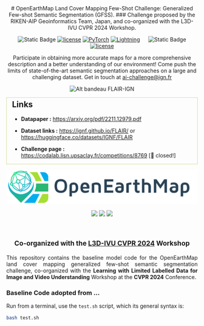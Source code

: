 <div align="center">
# OpenEarthMap Land Cover Mapping Few-Shot Challenge: Generalized Few-shot Semantic Segmentation (GFSS).
### Challenge proposed by the RIKEN-AIP Geoinformatics Team, Japan, and co-organized with the  L3D-IVU CVPR 2024 Workshop.


![Static Badge](https://img.shields.io/badge/Code%3A-lightgrey?color=lightgrey) [![license](https://img.shields.io/badge/License-Apache%202.0-blue.svg)](https://github.com/IGNF/FLAIR-1-AI-Challenge/blob/master/LICENSE) <a href="https://pytorch.org/get-started/locally/"><img alt="PyTorch" src="https://img.shields.io/badge/PyTorch-ee4c2c?logo=pytorch&logoColor=white"></a>
<a href="https://pytorchlightning.ai/"><img alt="Lightning" src="https://img.shields.io/badge/-Lightning-792ee5?logo=pytorchlightning&logoColor=white"></a> &emsp; ![Static Badge](https://img.shields.io/badge/Dataset%3A-lightgrey?color=lightgrey) [![license](https://img.shields.io/badge/License-IO%202.0-green.svg)](https://github.com/etalab/licence-ouverte/blob/master/open-licence.md)




Participate in obtaining more accurate maps for a more comprehensive description and a better understanding of our environment! 
Come push the limits of state-of-the-art semantic segmentation approaches on a large and challenging dataset. Get in touch at ai-challenge@ign.fr



![Alt bandeau FLAIR-IGN](images/flair_bandeau.jpg?raw=true)

</div>

<div style="border-width:1px; border-style:solid; border-color:#d2db8c; padding-left: 1em; padding-right: 1em; ">
  
<h2 style="margin-top:5px;">Links</h2>


- **Datapaper :** https://arxiv.org/pdf/2211.12979.pdf

- **Dataset links :** https://ignf.github.io/FLAIR/ or https://huggingface.co/datasets/IGNF/FLAIR

- **Challenge page :**  https://codalab.lisn.upsaclay.fr/competitions/8769 [🛑 closed!]

</div>


<div align="center">
<p><img src="docs/assets/img/OpenEarthMap_Logo_v2.png"></p>
<p>
    <a href="https://github.com/cliffbb/OEM-Lightweight/blob/main/LICENSE"><img src="https://img.shields.io/badge/License-MIT-<p>.svg?style=for-the-badge"></a>
    <a href="https://pytorch.org/get-started/previous-versions/"><img src="https://img.shields.io/badge/PYTORCH-1.12+-red?style=for-the-badge&logo=pytorch"></a>
    <a href="https://www.python.org/downloads/"><img src="https://img.shields.io/badge/PYTHON-3.7+-red?style=for-the-badge&logo=python&logoColor=white"></a>
</p>
<h2>
   </br>
   <small>Co-organized with the <a href="https://sites.google.com/view/l3divu2024/overview">L3D-IVU CVPR 2024</a> Workshop</small>
</h2>
</div>

<div align="justify">
<p>
This repository contains the baseline model code for the OpenEarthMap land cover mapping generalized few-shot semantic segmentation challenge, 
co-organized with the <b>Learning with Limited Labelled Data for Image and Video Understanding</b> Workshop at the <b>CVPR 2024</b> Conference.
</p>
</div>





### Baseline Code adopted from ...
Run from a terminal, use the `test.sh` script, which its general syntax is:
```bash
bash test.sh 
```

<!-- 
[![Open In Colab](https://colab.research.google.com/assets/colab-badge.svg)](https://colab.research.google.com/github/cliffbb/OEM-Fewshot-Challenge/blob/master/test.ipynb)
[pre-trained mode]('https://drive.google.com/file/d/1eLjfUJ2ajAMkJKCsoJr-MGSSzZ-LqDbR/view?usp=drive_link')


# DIaM for Generalized Few-Shot Semantic Segmentation

This repository contains the code for our **CVPR 2023** paper, [A Strong Baseline for Generalized Few-Shot Semantic Segmentation](https://arxiv.org/abs/2211.14126).

> **Abstract:** *This paper introduces a generalized few-shot segmentation framework with a straightforward training process and an easy-to-optimize inference phase. In particular, we propose a simple yet effective model based on the well-known InfoMax principle, where the Mutual Information (MI) between the learned feature representations and their corresponding predictions is maximized. In addition, the terms derived from our MI-based formulation are coupled with a knowledge distillation term to retain the knowledge on base classes. With a simple training process, our inference model can be applied on top of any segmentation network trained on base classes. The proposed inference yields substantial improvements on the popular few-shot segmentation benchmarks PASCAL-5<sup>i</sup> and COCO-20<sup>i</sup>. Particularly, for novel classes, the improvement gains range from 7% to 26% (PASCAL-5<sup>i</sup>) and from 3% to 12% (COCO-20<sup>i</sup>) in the 1-shot and 5-shot scenarios, respectively. Furthermore, we propose a more challenging setting, where performance gaps are further exacerbated.*

## &#x1F3AC; Getting Started

### :one: Requirements
We used `Python 3.9` in our experiments and the list of packages is available in the `requirements.txt` file. You can install them using `pip install -r requirements.txt`.

### :two: Download data

#### Pre-processed data from drive

We provide the versions of PASCAL VOC 2012 and MS-COCO 2017 used in this work [here](https://etsmtl365-my.sharepoint.com/:u:/g/personal/seyed-mohammadsina_hajimiri_1_ens_etsmtl_ca/Earq9o6KqvJDleNRKqfFZ_cB1AzQCtaZ5g2noh4yjZoecg?e=g1g9t4). You can download the full .zip and directly extract it in the `data/` folder.

#### From scratch

Alternatively, you can prepare the datasets yourself. Here is the structure of the data folder for you to reproduce:

```
data
├── coco
│   ├── annotations
│   ├── train
│   ├── train2014
│   ├── val
│   └── val2014
└── pascal
|   ├── JPEGImages
|   └── SegmentationClassAug
```
**PASCAL**: The JPEG images can be found in the PASCAL-VOC 2012 toolkit to be downloaded at [PASCAL VOC 2012](http://host.robots.ox.ac.uk/pascal/VOC/voc2012/VOCtrainval_11-May-2012.tar) and [SegmentationClassAug](https://etsmtl365-my.sharepoint.com/:u:/g/personal/seyed-mohammadsina_hajimiri_1_ens_etsmtl_ca/Ef70aWKWEidJoR_NZb131SwB3t7WIHMjJK316qxIu_SPyw?e=CVtNKY) (pre-processed ground-truth masks).

**COCO**: COCO 2014 train images, validation images and annotations can be downloaded at [COCO](https://cocodataset.org/#download). Once this is done, you will have to generate the subfolders `coco/train` and `coco/val` (ground truth masks). Both folders can be generated by executing the python script `data/coco/create_masks.py` (note that this script uses the [pycocotools](https://github.com/cocodataset/cocoapi/tree/master/PythonAPI/pycocotools) package):

```
cd data/coco
python create_masks.py
 ```

#### About the train/val splits

The train/val splits are directly provided in `lists/`. How they were obtained is explained at https://github.com/Jia-Research-Lab/PFENet.

### :three: Download pre-trained models

#### Pre-trained backbone and models
We provide the pre-trained backbone and models at https://drive.google.com/file/d/1WuKaJbj3Y3QMq4yw_Tyec-KyTchjSVUG/view?usp=share_link. You can download them and directly extract them at the root of this repo. This will create two folders: `initmodel/` and `model_ckpt/`.

## &#x1F5FA; Overview of the repo

Default configuration files can be found in `config/`. Data are located in `data/`. `lists/` contains the train/val splits for each dataset. All the codes are provided in `src/`. Testing script is located at the root of the repo.

## &#x2699; Training (optional)

If you want to use the pre-trained models, this step is optional. Our contribution lies in the inference phase and our approach is modular, i.e., it can be applied on top of any segmentation model that is trained on the base classes. 
We use a simple training scheme by minimizing a standard cross-entropy over base classes. To this end, we have used the [`train_base.py`](https://github.com/chunbolang/BAM/blob/main/train_base.py) script and base learner models of [BAM](https://github.com/chunbolang/BAM) (see [this issue](https://github.com/sinahmr/DIaM/issues/3) for more info).

## &#x1F9EA; Testing

To test the model, use the `test.sh` script, which its general syntax is:
```bash
bash test.sh {benchmark} {shot} {pi_estimation_strategy} {[gpu_ids]} {log_path}
```
This script tests successively on all folds of the benchmark and reports the results individually. The overall performance is the average over all the folds. Some example commands are presented below, with their description in the comments.

```bash
bash test.sh pascal5i 1 self [0] out.log  # PASCAL-5i benchmark, 1-shot, estimate pi by model's output
bash test.sh pascal10i 5 self [0] out.log  # PASCAL-10i benchmark, 5-shot, estimate pi by model's output
bash test.sh coco20i 5 upperbound [0] out.log  # COCO-20i benchmark, 5-shot, the upperbound model mentioned in the paper
```

If you run out of memory, reduce `batch_size_val` in the config files.

### &#x1F4CA; Results
To reproduce the results, please first download the pre-trained models from [here](https://drive.google.com/file/d/1WuKaJbj3Y3QMq4yw_Tyec-KyTchjSVUG/view?usp=share_link) (also mentioned in the "download pre-trained models" section) and then run the `test.sh` script with different inputs, as explained above.
<table>
    <tr>
        <th colspan="2"></th>
        <th colspan="3">1-Shot</th>
        <th colspan="3">5-Shot</th>
    </tr>
    <tr>
        <th>Benchmark</th>
        <th>Fold</th>
        <th>Base</th> <th>Novel</th> <th>Mean</th>
        <th>Base</th> <th>Novel</th> <th>Mean</th>
    </tr>
    <tr>
        <td rowspan="5"><b>PASCAL-5<sup>i</sup></b></td>
        <td>0</td>
        <td>71.33</td> <td>29.36</td> <td>50.35</td>
        <td>71.06</td> <td>53.72</td> <td>62.39</td>
    </tr>
    <tr>
        <td>1</td>
		<td>69.54</td> <td>46.72</td> <td>58.13</td>
		<td>69.63</td> <td>63.33</td> <td>66.48</td>
    </tr>
    <tr>
        <td>2</td>
		<td>69.10</td> <td>27.07</td> <td>48.09</td>
		<td>69.12</td> <td>54.01</td> <td>61.57</td>
    </tr>
    <tr>
        <td>3</td>
		<td>73.60</td> <td>37.30</td> <td>55.45</td>
		<td>73.60</td> <td>50.19</td> <td>61.90</td>
    </tr>
    <tr>
        <td>mean</td>
		<td>70.89</td> <td>35.11</td> <td>53.00</td>
		<td>70.85</td> <td>55.31</td> <td>63.08</td>
    </tr>
    <tr>
        <td rowspan="5"><b>COCO-20<sup>i</sup></b></td>
        <td>0</td>
		<td>49.01</td> <td>15.89</td> <td>32.45</td>
		<td>48.90</td> <td>24.86</td> <td>36.88</td>
    </tr>
    <tr>
        <td>1</td>
		<td>46.83</td> <td>19.50</td> <td>33.17</td>
		<td>47.10</td> <td>33.94</td> <td>40.52</td>
    </tr>
    <tr>
        <td>2</td>
		<td>48.82</td> <td>16.93</td> <td>32.88</td>
		<td>49.12</td> <td>27.15</td> <td>38.14</td>
    </tr>
    <tr>
        <td>3</td>
		<td>48.45</td> <td>16.57</td> <td>32.51</td>
		<td>48.37</td> <td>28.95</td> <td>38.66</td>
    </tr>
    <tr>
        <td>mean</td>
		<td>48.28</td> <td>17.22</td> <td>32.75</td>
		<td>48.37</td> <td>28.73</td> <td>38.55</td>
    </tr>
    <tr>
        <td rowspan="5"><b>PASCAL-10<sup>i</sup></b></td>
        <td>0</td>
		<td>68.69</td> <td>34.40</td> <td>51.55</td>
		<td>68.49</td> <td>55.94</td> <td>62.22</td>
    </tr>
    <tr>
        <td>1</td>
		<td>71.83</td> <td>28.17</td> <td>50.00</td>
		<td>72.00</td> <td>47.84</td> <td>59.92</td>
    </tr>
    <tr>
        <td>mean</td>
		<td>70.26</td> <td>31.29</td> <td>50.77</td>
		<td>70.25</td> <td>51.89</td> <td>61.07</td>    </tr>
</table>

## &#x1F64F; Acknowledgments

We gratefully thank the authors of [RePRI](https://github.com/mboudiaf/RePRI-for-Few-Shot-Segmentation), [BAM](https://github.com/chunbolang/BAM), [PFENet](https://github.com/Jia-Research-Lab/PFENet), and [PyTorch Semantic Segmentation](https://github.com/hszhao/semseg) from which some parts of our code are inspired.

## &#x1F4DA; Citation

If you find this project useful, please consider citing:

```bibtex
@inproceedings{hajimiri2023diam,
  title={A Strong Baseline for Generalized Few-Shot Semantic Segmentation},
  author={Hajimiri, Sina and Boudiaf, Malik and Ben Ayed, Ismail and Dolz, Jose},
  booktitle={Proceedings of the IEEE/CVF Conference on Computer Vision and Pattern Recognition},
  pages={11269--11278},
  year={2023}
}
``` 
#######################################################
<div align="center">
<p><img src="demo_data/oem_logo.png"></p>
<p>
    <a href="https://github.com/cliffbb/OEM-Lightweight/blob/main/LICENSE"><img src="https://img.shields.io/badge/License-MIT-<p>.svg?style=for-the-badge"></a>
    <a href="https://pytorch.org/get-started/previous-versions/"><img src="https://img.shields.io/badge/PYTORCH-1.12+-red?style=for-the-badge&logo=pytorch"></a>
    <a href="https://www.python.org/downloads/"><img src="https://img.shields.io/badge/PYTHON-3.7+-red?style=for-the-badge&logo=python&logoColor=white"></a>
</p>
</div>

# Lightweight Mapping Model
### Overview
___
This is a demo of OpenEarthMap lightweight models searched with
[SparseMask](https://arxiv.org/abs/1904.07642) and
[FasterSeg](https://arxiv.org/abs/1912.10917) neural architecture search methods. 
The models were automatically searched and pretrained on the OpenEarthMap 
[dataset](https://zenodo.org/record/7223446#.Y2Jj1OzP2Ak) 
(using only the training and validation sets).

### OpenEarthMap dataset
___
OpenEarthMap is a benchmark dataset for global high-resolution land cover mapping. 
OpenEarthMap consists of 5000 aerial and satellite images with manually annotated 
8-class land cover labels and 2.2 million segments at a 0.25-0.5m ground 
sampling distance, covering 97 regions from 44 countries across 6 continents. 
OpenEarthMap fosters research, including but not limited to semantic segmentation
and domain adaptation. The project website is https://open-earth-map.org/
```
@inproceedings{xia_2023_openearthmap,
    title = {OpenEarthMap: A Benchmark Dataset for Global High-Resolution Land Cover Mapping},
    author = {Junshi Xia and Naoto Yokoya and Bruno Adriano and Clifford Broni-Bediako},
    booktitle = {Proceedings of the IEEE/CVF Winter Conference on Applications of Computer Vision (WACV)},
    month = {January},
    year = {2023}
}
```

### Lightweight model
___
The lightweight models searched and pretrained on the OpenEarthMap dataset 
can be downloaded as following:

| Method    | Searched architecture   | Pretrained weights           | #Params |  FLOP   |
|:----------|:------------------------|:-----------------------------|:-------:|:-------:|
| SpareMask | [mask_thres_0.001.npy](https://drive.google.com/file/d/1WwE2pIHTb7xGql7xQ9TxeZ1pZmk2JhCl/view?usp=sharing)| [checkpoint_63750.pth.tar](https://drive.google.com/file/d/170o8NNBrrIBJqFdoeYCJoyKHvuub0v2k/view?usp=sharing) | 2.96MB  | 10.45GB |
| FasterSeg | [arch_1.pt](https://drive.google.com/file/d/12oDzi-sDnD_Y4CBONei_g2SZBMZ6cx-2/view?usp=sharing)           | [weights1.pt](https://drive.google.com/file/d/1BgCu1Rz2PvTPJzI_J97hNkr4HvlvI-pE/view?usp=sharing)              | 3.47MB  | 15.43GB |

### Usage
___
* **SparseMask model:** download the [architecture mask](https://drive.google.com/file/d/1WwE2pIHTb7xGql7xQ9TxeZ1pZmk2JhCl/view?usp=sharing) and the [pretrained weights](https://drive.google.com/file/d/170o8NNBrrIBJqFdoeYCJoyKHvuub0v2k/view?usp=sharing)
and put them into folder `models/SparseMask/`.   
Start the evaluation demo as:
```
python eval_oem_lightweight.py \
    --model "sparsemask" \
    --arch "models/SparseMask/mask_thres_0.001.npy" \
    --pretrained_weights "models/SparseMask/checkpoint_63750.pth.tar" \
    --save_image --save_dir "results" 
```   
&nbsp;&nbsp;&nbsp;&nbsp;&nbsp;&nbsp;
Or use the Jupyter notebook: `sparsemask_demo.ipynb`.

* **FasterSeg model:** download the [architecture structure](https://drive.google.com/file/d/12oDzi-sDnD_Y4CBONei_g2SZBMZ6cx-2/view?usp=sharing) and the [pretrained weights](https://drive.google.com/file/d/1BgCu1Rz2PvTPJzI_J97hNkr4HvlvI-pE/view?usp=sharing)
and put them into folder `models/FasterSeg/`.   
Start the evaluation demo as:
```
python eval_oem_lightweight.py \
    --model "fasterseg" \
    --arch "models/FasterSeg/arch_1.pt" \
    --pretrained_weights "models/FasterSeg/weights1.pt" \
    --save_image --save_dir "results" 
```
&nbsp;&nbsp;&nbsp;&nbsp;&nbsp;&nbsp;
Or use the Jupyter notebook `fasterseg_demo.ipynb`.

### Example of predictions
___
* **SparseMask model**   
![](demo_data/sparsemask1.png)    
![](demo_data/sparsemask2.png)
* **FasterSeg model**    
![](demo_data/fasterseg1.png)    
![](demo_data/fasterseg2.png)

### Acknowledgement
___
Automated neural architecture search method code from
* [SparseMask](https://github.com/wuhuikai/SparseMask)
* [FasterSeg](https://github.com/VITA-Group/FasterSeg)

-->
